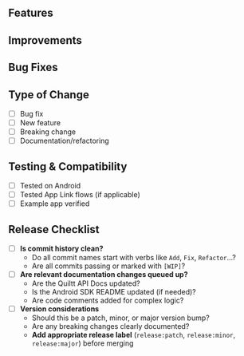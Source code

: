 <!--- CHANGELOG_START -->
## Features <!--- Delete section if not needed -->
<!---
### {Feature Name}
Feature Description...
[Loom Video]

- Related Changes...
-->

## Improvements <!--- Delete section if not needed -->
<!--- Example:
- [External] Changed something that should go into the changelog...
- [External] **Breaking** Changed something that should go into the changelog...
- Changed something internal...
-->

## Bug Fixes <!--- Delete section if not needed -->
<!--- Example:
- [External] Fixed something that should go into the changelog...
- Fixed something internal...
-->

<!--- CHANGELOG_END -->

## Type of Change

- [ ] Bug fix
- [ ] New feature  
- [ ] Breaking change
- [ ] Documentation/refactoring

## Testing & Compatibility

- [ ] Tested on Android
- [ ] Tested App Link flows (if applicable)
- [ ] Example app verified

## Release Checklist

- [ ] **Is commit history clean?**
  - Do all commit names start with verbs like `Add`, `Fix`, `Refactor`...?
  - Are all commits passing or marked with `[WIP]`?
- [ ] **Are relevant documentation changes queued up?**
  - Are the Quiltt API Docs updated?
  - Is the Android SDK README updated (if needed)?
  - Are code comments added for complex logic?
- [ ] **Version considerations**
  - Should this be a patch, minor, or major version bump?
  - Are any breaking changes clearly documented?
  - **Add appropriate release label** (`release:patch`, `release:minor`, `release:major`) before merging
